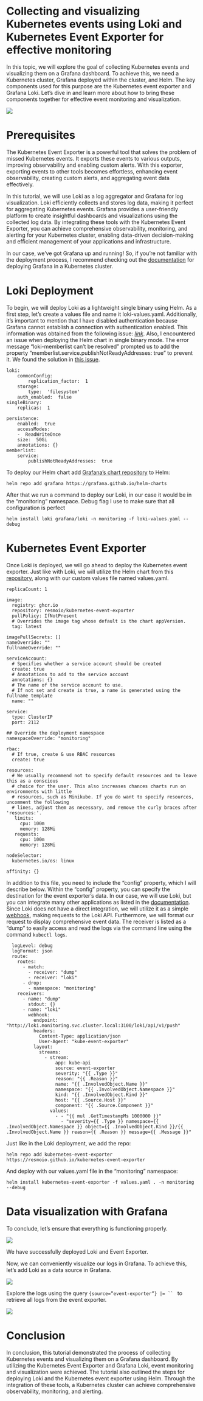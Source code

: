 
# Collecting and visualizing Kubernetes events using Loki and Kubernetes Event Exporter for effective monitoring
In this topic, we will explore the goal of collecting Kubernetes events and visualizing them on a Grafana dashboard. To achieve this, we need a Kubernetes cluster, Grafana deployed within the cluster, and Helm. The key components used for this purpose are the Kubernetes event exporter and Grafana Loki. Let’s dive in and learn more about how to bring these components together for effective event monitoring and visualization.

![](https://miro.medium.com/v2/resize:fit:700/1*nWxbG6DXnUX1bfT_wSaKIQ.png)

# Prerequisites

The Kubernetes Event Exporter is a powerful tool that solves the problem of missed Kubernetes events. It exports these events to various outputs, improving observability and enabling custom alerts. With this exporter, exporting events to other tools becomes effortless, enhancing event observability, creating custom alerts, and aggregating event data effectively.

In this tutorial, we will use Loki as a log aggregator and Grafana for log visualization. Loki efficiently collects and stores log data, making it perfect for aggregating Kubernetes events. Grafana provides a user-friendly platform to create insightful dashboards and visualizations using the collected log data. By integrating these tools with the Kubernetes Event Exporter, you can achieve comprehensive observability, monitoring, and alerting for your Kubernetes cluster, enabling data-driven decision-making and efficient management of your applications and infrastructure.

In our case, we’ve got Grafana up and running! So, if you’re not familiar with the deployment process, I recommend checking out the  [documentation](https://grafana.com/docs/grafana/latest/setup-grafana/installation/kubernetes/)  for deploying Grafana in a Kubernetes cluster.

# Loki Deployment

To begin, we will deploy Loki as a lightweight single binary using Helm. As a first step, let’s create a values file and name it loki-values.yaml. Additionally, it’s important to mention that I have disabled authentication because Grafana cannot establish a connection with authentication enabled. This information was obtained from the following issue:  [_link_](https://github.com/grafana/loki/issues/6729). Also, I encountered an issue when deploying the Helm chart in single binary mode. The error message “loki-memberlist can’t be resolved” prompted us to add the property “memberlist.service.publishNotReadyAddresses: true” to prevent it. We found the solution in  [this issue](https://github.com/grafana/loki/issues/7907).
```
loki:  
	commonConfig:  
		replication_factor:  1  
	storage:  
		type:  'filesystem'  
	auth_enabled:  false  
singleBinary:  
	replicas:  1  
  
persistence:  
	enabled:  true  
	accessModes:  
	-  ReadWriteOnce  
	size:  50Gi  
	annotations: {}
memberlist:  
	service:  
		publishNotReadyAddresses:  true
```
To deploy our Helm chart add  [Grafana’s chart repository](https://github.com/grafana/helm-charts)  to Helm:

`helm repo add grafana https://grafana.github.io/helm-charts`

After that we run a command to deploy our Loki, in our case it would be in the “monitoring” namespace. Debug flag I use to make sure that all configuration is perfect

`helm install loki grafana/loki -n monitoring -f loki-values.yaml --debug`

# Kubernetes Event Exporter

Once Loki is deployed, we will go ahead to deploy the Kubernetes event exporter. Just like with Loki, we will utilize the Helm chart from this  [repository](https://github.com/resmoio/kubernetes-event-exporter), along with our custom values file named values.yaml.
```
replicaCount: 1  
  
image:
  registry: ghcr.io
  repository: resmoio/kubernetes-event-exporter  
  pullPolicy: IfNotPresent  
  # Overrides the image tag whose default is the chart appVersion.  
  tag: latest  
  
imagePullSecrets: []  
nameOverride: ""  
fullnameOverride: ""  
  
serviceAccount:  
  # Specifies whether a service account should be created  
  create: true  
  # Annotations to add to the service account  
  annotations: {}  
  # The name of the service account to use.  
  # If not set and create is true, a name is generated using the fullname template  
  name: ""  
  
service:  
  type: ClusterIP  
  port: 2112  
  
## Override the deployment namespace  
namespaceOverride: "monitoring"  
  
rbac:  
  # If true, create & use RBAC resources  
  create: true  
  
resources:  
  # We usually recommend not to specify default resources and to leave this as a conscious  
  # choice for the user. This also increases chances charts run on environments with little  
  # resources, such as Minikube. If you do want to specify resources, uncomment the following  
  # lines, adjust them as necessary, and remove the curly braces after 'resources:'.  
   limits:  
     cpu: 100m  
     memory: 128Mi  
   requests:  
     cpu: 100m  
     memory: 128Mi  
  
nodeSelector:  
  kubernetes.io/os: linux  
  
affinity: {}
```

In addition to this file, you need to include the “config” property, which I will describe below. Within the “config” property, you can specify the destination for the event exporter’s data. In our case, we will use Loki, but you can integrate many other applications as listed in the  [documentation](https://github.com/resmoio/kubernetes-event-exporter/blob/master/README.md). Since Loki does not have a direct integration, we will utilize it as a simple  [webhook](https://github.com/opsgenie/kubernetes-event-exporter/issues/149), making requests to the Loki API. Furthermore, we will format our request to display comprehensive event data. The receiver is listed as a “dump” to easily access and read the logs via the command line using the command  `kubectl logs`.

```config: |  
  logLevel: debug  
  logFormat: json  
  route:  
    routes:  
      - match:  
        - receiver: "dump"  
        - receiver: "loki"  
      - drop:  
        - namespace: "monitoring"  
    receivers:  
      - name: "dump"  
        stdout: {}  
      - name: "loki"  
        webhook:  
          endpoint: "http://loki.monitoring.svc.cluster.local:3100/loki/api/v1/push"  
          headers:  
            Content-Type: application/json  
            User-Agent: "kube-event-exporter"  
          layout:  
            streams:  
              - stream:  
                  app: kube-api  
                  source: event-exporter  
                  severity: "{{ .Type }}"  
                  reason: "{{ .Reason }}"  
                  name: "{{ .InvolvedObject.Name }}"  
                  namespace: "{{ .InvolvedObject.Namespace }}"  
                  kind: "{{ .InvolvedObject.Kind }}"  
                  host: "{{ .Source.Host }}"  
                  component: "{{ .Source.Component }}"  
                values:  
                  - - "{{ mul .GetTimestampMs 1000000 }}"  
                    - "severity={{ .Type }} namespace={{ .InvolvedObject.Namespace }} object={{ .InvolvedObject.Kind }}/{{ .InvolvedObject.Name }} reason={{ .Reason }} message={{ .Message }}"
 ```

Just like in the Loki deployment, we add the repo:

`helm repo add kubernetes-event-exporter https://resmoio.github.io/kubernetes-event-exporter`

And deploy with our values.yaml file in the “monitoring” namespace:

`helm install kubernetes-event-exporter -f values.yaml . -n monitoring --debug`

# Data visualization with Grafana

To conclude, let’s ensure that everything is functioning properly.

![](https://miro.medium.com/v2/resize:fit:700/1*1xfwJD7CAMxbuk5DKveE0w.png)

We have successfully deployed Loki and Event Exporter.

Now, we can conveniently visualize our logs in Grafana. To achieve this, let’s add Loki as a data source in Grafana.

![](https://miro.medium.com/v2/resize:fit:671/1*Wi1tUmibn0bO52g-wp_dlA.png)

Explore the logs using the query `{source=”event-exporter”} |= `` ` to retrieve all logs from the event exporter.

![](https://miro.medium.com/v2/resize:fit:700/1*Ewd7jjFUKXGy01YrDwK6sQ.png)

# **Сonclusion**

In conclusion, this tutorial demonstrated the process of collecting Kubernetes events and visualizing them on a Grafana dashboard. By utilizing the Kubernetes Event Exporter and Grafana Loki, event monitoring and visualization were achieved. The tutorial also outlined the steps for deploying Loki and the Kubernetes event exporter using Helm. Through the integration of these tools, a Kubernetes cluster can achieve comprehensive observability, monitoring, and alerting.
